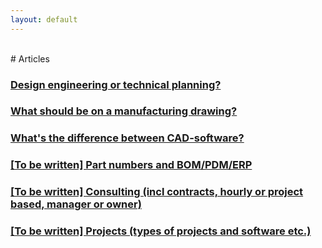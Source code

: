 ```yaml
---
layout: default
---
```


<br> 
# Articles

### <a href="https://hvleifsson.github.io/articles/design_eng_or_tech_plan">Design engineering or technical planning?</a>

### <a href="https://hvleifsson.github.io/articles/what_on_drawing">What should be on a manufacturing drawing?</a>

### <a href="https://hvleifsson.github.io/articles/cad_diff_eng_plan">What's the difference between CAD-software?</a>

### <a href="https://hvleifsson.github.io/articles/part_numbers_BOM_PDM_ERP">[To be written] Part numbers and BOM/PDM/ERP</a> 

### <a href="https://hvleifsson.github.io/articles/consulting">[To be written] Consulting (incl contracts, hourly or project based, manager or owner)</a> 

### <a href="https://hvleifsson.github.io/articles/prj_communicate.md">[To be written] Projects (types of projects and software etc.)</a> 
















<br> 
 
<br> 
 
<br> 
 
<br> 
 
<br> 
 
<br> 
 
<br> 
 
<br> 
 
<br> 

<br> 
 
<br> 
 
<br> 
 
<br> 
 
<br> 
 
<br> 
 
<br> 
 
<br> 
 
<br> 
